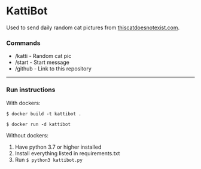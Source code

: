 # KattiBot

Used to send daily random cat pictures from [thiscatdoesnotexist.com](https://thiscatdoesnotexist.com/).

### Commands
- /katti  - Random cat pic
- /start  - Start message
- /github - Link to this repository

---


### Run instructions
With dockers:

`$ docker build -t kattibot .` 

`$ docker run -d kattibot`

Without dockers:
1. Have python 3.7 or higher installed
1. Install everything listed in requirements.txt
2. Run `$ python3 kattibot.py`
